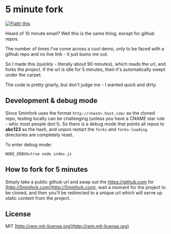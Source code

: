 # 5 minute fork

[![Flattr this](http://api.flattr.com/button/flattr-badge-large.png)](http://flattr.com/thing/1463468/remy5minutefork-on-GitHub)

Heard of 10 minute email? Well this is the same thing, except for github repos.

The number of times I've come across a cool demo, only to be faced with a github repo and no live link - it just bums me out.

So I made this (quickly - literally about 90 minutes), which reads the url, and forks the project. If the url is idle for 5 minutes, then it's automatically swept under the carpet.

The code is pretty gnarly, but don't judge me - I wanted quick and dirty.

## Development & debug mode

Since 5minfork uses the format `http://<hash>.host.com/` as the cloned repo, testing locally can be challenging (unless you have a CNAME star rule - whic most people don't). So there is a debug mode that points all repos to **abc123** as the hash, and unpon restart the `forks` and `forks-loading` directories are completely reset.

To enter debug mode:

    NODE_DEBUG=true node index.js

## How to fork for 5 minutes

Simply take a public github url and swap out the https://github.com for [http://5minfork.com](http://5minfork.com), wait a moment for the project to be cloned, and then you'll be redirected to a unique url which will serve up static content from the project.

## License

MIT [http://rem.mit-license.org](http://rem.mit-license.org)
